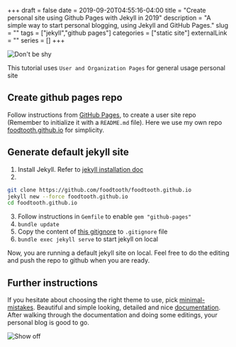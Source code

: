 +++ 
draft = false
date = 2019-09-20T04:55:16-04:00
title = "Create personal site using Github Pages with Jekyll in 2019"
description = "A simple way to start personal blogging, using Jekyll and GitHub Pages."
slug = "" 
tags = ["jekyll","github pages"]
categories = ["static site"]
externalLink = ""
series = []
+++

![Don't be shy](https://i.imgur.com/SlmRvNI.png)

This tutorial uses `User and Organization Pages` for general usage personal site

## Create github pages repo
Follow instructions from [GitHub Pages][GitHub Pages], to create a user site repo (Remember to initialize it with a `README.md` file). Here we use my own repo [foodtooth.github.io][foodtooth.github.io] for simplicity.

## Generate default jekyll site
1. Install Jekyll. Refer to [jekyll installation doc][jekyll installation doc]
2. 
```bash
git clone https://github.com/foodtooth/foodtooth.github.io
jekyll new --force foodtooth.github.io
cd foodtooth.github.io
```
3. Follow instructions in `Gemfile` to enable `gem "github-pages"`
4. `bundle update`
5. Copy the content of [this gitignore][this gitignore] to `.gitignore` file
6. `bundle exec jekyll serve` to start jekyll on local

Now, you are running a default jekyll site on local. Feel free to do the editing and push the repo to github when you are ready.

## Further instructions
If you hesitate about choosing the right theme to use, pick [minimal-mistakes][minimal-mistakes github]. Beautiful and simple looking, detailed and nice [documentation][minimal-mistakes docs]. After walking through the documentation and doing some editings, your personal blog is good to go.

![Show off](https://i.imgur.com/faQfm3L.jpg)

[GitHub Pages]: https://pages.github.com/
[foodtooth.github.io]: https://github.com/foodtooth/foodtooth.github.io
[jekyll installation doc]: https://jekyllrb.com/docs/installation
[this gitignore]: https://www.gitignore.io/api/vim,git,linux,jekyll,eclipse,sublimetext
[minimal-mistakes github]: https://github.com/mmistakes/minimal-mistakes
[minimal-mistakes docs]: https://mmistakes.github.io/minimal-mistakes/docs/quick-start-guide/